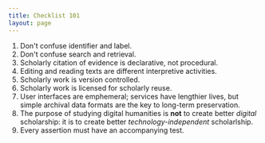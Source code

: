 ```yaml
---
title: Checklist 101
layout: page
---
```


1. Don't confuse identifier and label.
2. Don't confuse search and retrieval.
3. Scholarly citation of evidence is declarative, not procedural.
4. Editing and reading texts are different interpretive activities.
5. Scholarly work is version controlled.
6. Scholarly work is licensed for scholarly reuse.
7. User interfaces are emphemeral; services have lengthier lives, but simple archival data formats are the key to long-term preservation.
8. The purpose of studying digital humanities is **not** to create better *digital* scholarship:  it is to create better *technology-independent* scholarlship.
9. Every assertion must have an accompanying test.

